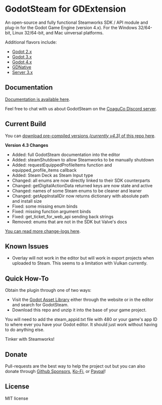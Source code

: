 # GodotSteam for GDExtension
An open-source and fully functional Steamworks SDK / API module and plug-in for the Godot Game Engine (version 4.x). For the Windows 32/64-bit, Linux 32/64-bit, and Mac uinversal platforms. 

Additional flavors include:
- [Godot 2.x](https://github.com/Gramps/GodotSteam/tree/godot2)
- [Godot 3.x](https://github.com/Gramps/GodotSteam/tree/godot3)
- [Godot 4.x](https://github.com/Gramps/GodotSteam/tree/godot4)
- [GDNative](https://github.com/Gramps/GodotSteam/tree/gdnative)
- [Server 3.x](https://github.com/Gramps/GodotSteam/tree/server3)

Documentation
---
[Documentation is available here](https://godotsteam.com/).

Feel free to chat with us about GodotSteam on the [CoaguCo Discord server](https://discord.gg/SJRSq6K).

Current Build
---
You can [download pre-compiled versions _(currently v4.3)_ of this repo here](https://github.com/Gramps/GodotSteam/releases).

**Version 4.3 Changes**
- Added: full GodotSteam documentation into the editor
- Added: steamShutdown to allow Steamworks to be manually shutdown
- Added: requestEquippedProfileItems function and equipped_profile_items callback
- Added: Steam Deck as Steam Input type
- Changed: all enums are now directly linked to their SDK counterparts
- Changed: getDigitalActionData returned keys are now state and active
- Changed: names of some Steam enums to be cleaner and leaner
- Changed: getAppInstallDir now returns dictionary with absolute path and install size
- Fixed: some missing enum binds
- Fixed: missing function argument binds
- Fixed: get_ticket_for_web_api sending back strings
- Removed: enums that are not in the SDK but Valve's docs

[You can read more change-logs here](https://godotsteam.com/changelog/gdextension/).

Known Issues
---
- Overlay will not work in the editor but will work in export projects when uploaded to Steam.  This seems to a limitation with Vulkan currently.

Quick How-To
---
Obtain the plugin through one of two ways:
- Visit the [Godot Asset Library](https://godotengine.org/asset-library/asset/7469) either through the website or in the editor and search for GodotSteam.
- Download this repo and unzip it into the base of your game project.

You will need to add the steam_appid.txt file with 480 or your game's app ID to where ever you have your Godot editor.  It should just work without having to do anything else.

Tinker with Steamworks!

Donate
---
Pull-requests are the best way to help the project out but you can also donate through [Github Sponsors](https://github.com/sponsors/Gramps), [Ko-Fi](https://ko-fi.com/grampsgarcia), or [Paypal](https://www.paypal.me/sithlordkyle)!

License
---
MIT license
